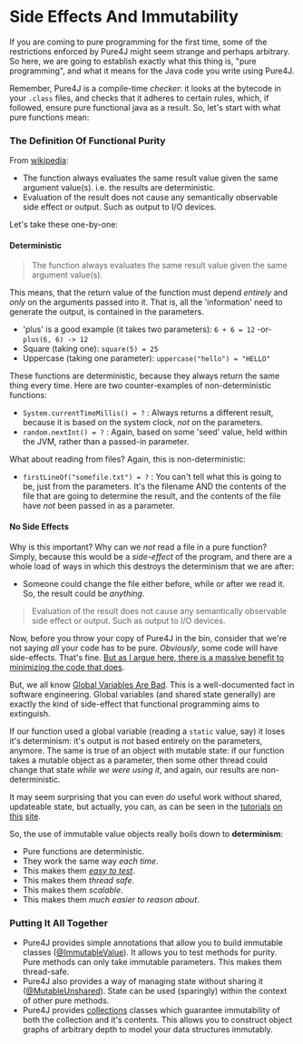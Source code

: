 Side Effects And Immutability
=============================

If you are coming to pure programming for the first time, some of the restrictions enforced by Pure4J might seem
strange and perhaps arbitrary.  So here, we are going to establish exactly what this thing is, "pure programming", 
and what it means for the Java code you write using Pure4J.  

Remember, Pure4J is a compile-time *checker*:  it looks at the bytecode in your `.class` files, and checks that it 
adheres to certain rules, which, if followed, ensure pure functional java as a result.  So, let's start with 
what pure functions mean:

### The Definition Of Functional Purity

From [wikipedia](https://en.wikipedia.org/wiki/Pure_function):

* The function always evaluates the same result value given the same argument value(s). i.e. the results are deterministic.
* Evaluation of the result does not cause any semantically observable side effect or output. Such as output to I/O devices.

Let's take these one-by-one:

#### Deterministic

> The function always evaluates the same result value given the same argument value(s).

This means, that the return value of the function must depend *entirely* and *only* on the arguments passed into it.
That is, all the 'information' need to generate the output, is contained in the parameters.

* 'plus' is a good example (it takes two parameters): `6 + 6 = 12` -or- `plus(6, 6) -> 12 `
* Square (taking one):  `square(5) = 25`
* Uppercase (taking one parameter): `uppercase("hello") = "HELLO"`

These functions are deterministic, because they always return the same thing every time.  Here are two counter-examples of non-deterministic
functions:

* `System.currentTimeMillis() = ?` :  Always returns a different result, because it is based on the system clock, *not* on the parameters.
* `random.nextInt() = ?` : Again, based on some 'seed' value, held within the JVM, rather than a passed-in parameter.

What about reading from files?  Again, this is non-deterministic:

* `firstLineOf("somefile.txt") = ?` : You can't tell what this is going to be, just from the parameters.  It's the filename AND the contents
of the file that are going to determine the result, and the contents of the file have *not* been passed in as a parameter.

#### No Side Effects

Why is this important?   Why can we *not* read a file in a pure function?  Simply, because this would be a *side-effect* of the program,
and there are a whole load of ways in which this destroys the determinism that we are after:

* Someone could change the file either before, while or after we read it. So, the result could be *anything*.

> Evaluation of the result does not cause any semantically observable side effect or output. Such as output to I/O devices.

Now, before you throw your copy of Pure4J in the bin, consider that we're not saying *all* your code has to be pure.  *Obviously*, some
code will have side-effects.  That's fine.  [But as I argue here, there is a massive benefit to minimizing the code that does](forces.md).

But, we all know [Global Variables Are Bad](https://en.wikipedia.org/wiki/Global_variable#Use).  This is a well-documented fact in software 
engineering.  Global variables (and shared state generally) are exactly the kind of side-effect that functional programming aims to extinguish.

If our function used a global variable (reading a `static` value, say) it loses it's determinism:  it's output is *not* based entirely on the parameters, 
anymore.  The same is true of an object with mutable state:  if our function takes a mutable object as a parameter, then some other thread
could change that state *while we were using it*, and again, our results are non-deterministic.

It may seem surprising that you can even *do* useful work without shared, updateable state, but actually, you can, as can be seen in the 
[tutorials](tutorial1.md) [on](tutorial2.md) [this](tutorial_mutable_shared.md) [site](tutorial_collections.md).  

So, the use of immutable value objects really boils down to **determinism**:

* Pure functions are deterministic.  
* They work the same way *each time*.
* This makes them [*easy to test*](testing.md). 
* This makes them *thread safe*. 
* This makes them *scalable*.  
* This makes them *much easier to reason about*.
    
### Putting It All Together

* Pure4J provides simple annotations that allow you to build immutable classes ([@ImmutableValue](tutorial1.md)).  It allows you to test methods for purity.
Pure methods can only take immutable parameters.  This makes them thread-safe.  
* Pure4J also provides a way of managing state without sharing it ([@MutableUnshared](tutorial_mutable_unshared.md)).  State can be used (sparingly)
within the context of other pure methods.  
* Pure4J provides [collections](tutorial_collections.md) classes which guarantee immutability of both the collection and it's contents. This allows you to construct object graphs 
of arbitrary depth to model your data structures immutably.





